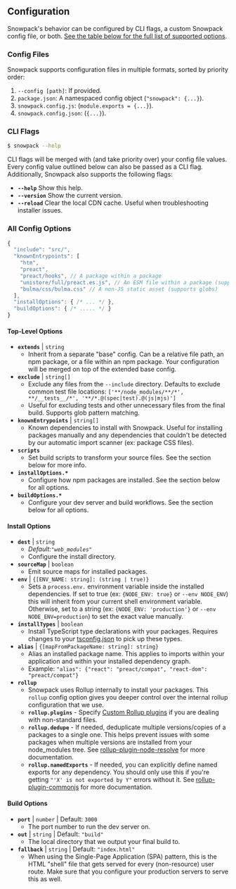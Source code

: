 ## Configuration

Snowpack's behavior can be configured by CLI flags, a custom Snowpack config file, or both. [See the table below for the full list of supported options](#configuration-options).

### Config Files

Snowpack supports configuration files in multiple formats, sorted by priority order:

1. `--config [path]`: If provided.
1. `package.json`: A namespaced config object (`"snowpack": {...}`).
1. `snowpack.config.js`: (`module.exports = {...}`).
1. `snowpack.config.json`: (`{...}`).

### CLI Flags

``` bash
$ snowpack --help
```

CLI flags will be merged with (and take priority over) your config file values. Every config value outlined below can also be passed as a CLI flag. Additionally, Snowpack also supports the following flags:

- **`--help`** Show this help.
- **`--version`** Show the current version. 
- **`--reload`** Clear the local CDN cache. Useful when troubleshooting installer issues.


### All Config Options

```js
{
  "include": "src/",
  "knownEntrypoints": [
    "htm",
    "preact",
    "preact/hooks", // A package within a package
    "unistore/full/preact.es.js", // An ESM file within a package (supports globs)
    "bulma/css/bulma.css" // A non-JS static asset (supports globs)
  ],
  "installOptions": { /* ... */ },
  "buildOptions": { /* ..... */ }
}
```

#### Top-Level Options

- **`extends`** | `string`
  - Inherit from a separate "base" config. Can be a relative file path, an npm package, or a file within an npm package. Your configuration will be merged on top of the extended base config.
- **`exclude`** | `string[]`
  - Exclude any files from the `--include` directory. Defaults to exclude common test file locations: `['**/node_modules/**/*', **/__tests__/*', '**/*.@(spec|test).@(js|mjs)']`
  - Useful for excluding tests and other unnecessary files from the final build. Supports glob pattern matching. 
- **`knownEntrypoints`** | `string[]`
  - Known dependencies to install with Snowpack. Useful for installing packages manually and any dependencies that couldn't be detected by our automatic import scanner (ex: package CSS files).
- **`scripts`**
  - Set build scripts to transform your source files. See the section below for more info.
- **`installOptions.*`**
  - Configure how npm packages are installed. See the section below for all options.
- **`buildOptions.*`**
  - Configure your dev server and build workflows. See the section below for all options.

#### Install Options

- **`dest`** | `string`
  - *Default:`"web_modules"`*
  - Configure the install directory.
- **`sourceMap`** | `boolean`  
  - Emit source maps for installed packages.
- **`env`** | `{[ENV_NAME: string]: (string | true)}`
  - Sets a `process.env.` environment variable inside the installed dependencies. If set to true (ex: `{NODE_ENV: true}` or `--env NODE_ENV`) this will inherit from your current shell environment variable. Otherwise, set to a string (ex: `{NODE_ENV: 'production'}` or `--env NODE_ENV=production`) to set the exact value manually.
- **`installTypes`** | `boolean`
  - Install TypeScript type declarations with your packages. Requires changes to your [tsconfig.json](#TypeScript) to pick up these types. 
- **`alias`** | `{[mapFromPackageName: string]: string}`
  - Alias an installed package name. This applies to imports within your application and within your installed dependency graph. 
  - Example: `"alias": {"react": "preact/compat", "react-dom": "preact/compat"}`
- **`rollup`**
  - Snowpack uses Rollup internally to install your packages. This `rollup` config option gives you deeper control over the internal rollup configuration that we use. 
  - **`rollup.plugins`** - Specify [Custom Rollup plugins](#installing-non-js-packages) if you are dealing with non-standard files.
  - **`rollup.dedupe`** - If needed, deduplicate multiple versions/copies of a packages to a single one. This helps prevent issues with some packages when multiple versions are installed from your node_modules tree. See [rollup-plugin-node-resolve](https://github.com/rollup/plugins/tree/master/packages/node-resolve#usage) for more documentation.
  - **`rollup.namedExports`** - If needed, you can explicitly define named exports for any dependency. You should only use this if you're getting `"'X' is not exported by Y"` errors without it. See [rollup-plugin-commonjs](https://github.com/rollup/rollup-plugin-commonjs#usage) for more documentation.

#### Build Options

- **`port`** | `number` | Default: `3000`
  - The port number to run the dev server on.
- **`out`** | `string` | Default: `"build"`
  - The local directory that we output your final build to.
- **`fallback`** | `string` | Default: `"index.html"`
  - When using the Single-Page Application (SPA) pattern, this is the HTML "shell" file that gets served for every (non-resource) user route. Make sure that you configure your production servers to serve this as well.

